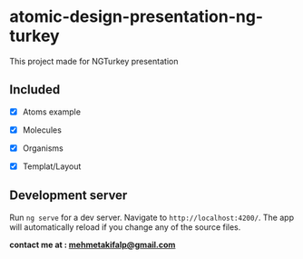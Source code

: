 # atomic-design-presentation-ng-turkey

This project made for NGTurkey presentation

## Included

- [x] Atoms example
- [x] Molecules
- [x] Organisms
- [x] Templat/Layout


## Development server

Run `ng serve` for a dev server. Navigate to `http://localhost:4200/`. The app will automatically reload if you change any of the source files.


**contact me at : mehmetakifalp@gmail.com**
